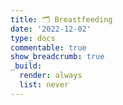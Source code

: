 ```yaml
---
title: 🗂 Breastfeeding
date: '2022-12-02'
type: docs
commentable: true
show_breadcrumb: true
_build:
  render: always
  list: never
---
```


